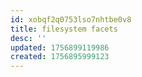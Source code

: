 ```yaml
---
id: xobqf2q0753lso7nhtbe0v8
title: filesystem facets
desc: ''
updated: 1756899119986
created: 1756895999123
---
```

